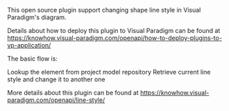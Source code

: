 This open source plugin support changing shape line style in Visual Paradigm's diagram.

Details about how to deploy this plugin to Visual Paradigm can be found at https://knowhow.visual-paradigm.com/openapi/how-to-deploy-plugins-to-vp-application/

The basic flow is:

Lookup the element from project model repository
Retrieve current line style and change it to another one

More details about this plugin can be found at https://knowhow.visual-paradigm.com/openapi/line-style/
